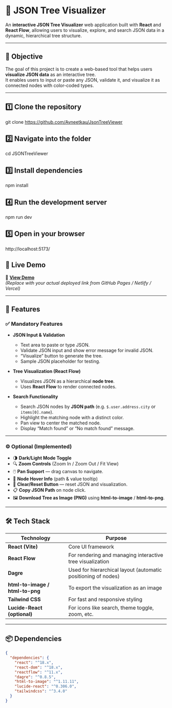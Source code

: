 # 🌳 JSON Tree Visualizer

An **interactive JSON Tree Visualizer** web application built with **React** and **React Flow**, allowing users to visualize, explore, and search JSON data in a dynamic, hierarchical tree structure.

---

## 🎯 Objective

The goal of this project is to create a web-based tool that helps users **visualize JSON data** as an interactive tree.  
It enables users to input or paste any JSON, validate it, and visualize it as connected nodes with color-coded types.

---
 ## 1️⃣ Clone the repository
git clone https://github.com/Avneetkau/JsonTreeViewer

## 2️⃣ Navigate into the folder
cd JSONTreeViewer

## 3️⃣ Install dependencies
npm install

## 4️⃣ Run the development server
npm run dev

## 5️⃣ Open in your browser
http://localhost:5173/

## 🚀 Live Demo

🔗 **[View Demo](https://json-tree-viewer-fipg.vercel.app/)**  
*(Replace with your actual deployed link from GitHub Pages / Netlify / Vercel)*

---

## 🧩 Features

### ✅ **Mandatory Features**
- **JSON Input & Validation**
  - Text area to paste or type JSON.
  - Validate JSON input and show error message for invalid JSON.
  - “Visualize” button to generate the tree.
  - Sample JSON placeholder for testing.

- **Tree Visualization (React Flow)**
  - Visualizes JSON as a hierarchical **node tree**.
  - Uses **React Flow** to render connected nodes.
 
 

- **Search Functionality**
  - Search JSON nodes by **JSON path** (e.g. `$.user.address.city` or `items[0].name`).
  - Highlight the matching node with a distinct color.
  - Pan view to center the matched node.
  - Display “Match found” or “No match found” message.

---

### ⚙️ **Optional (Implemented)**
- 🌗 **Dark/Light Mode Toggle**
- 🔍 **Zoom Controls** (Zoom In / Zoom Out / Fit View)
- 🖱️ **Pan Support** — drag canvas to navigate.
- 🧾 **Node Hover Info** (path & value tooltip)
- 🧹 **Clear/Reset Button** — reset JSON and visualization.
- 📋 **Copy JSON Path** on node click.
- 🖼️ **Download Tree as Image (PNG)** using **html-to-image** / **html-to-png**.

---

## 🛠️ Tech Stack

| Technology | Purpose |
|-------------|----------|
| **React (Vite)** | Core UI framework |
| **React Flow** | For rendering and managing interactive tree visualization |
| **Dagre** | Used for hierarchical layout (automatic positioning of nodes) |
| **html-to-image / html-to-png** | To export the visualization as an image |
| **Tailwind CSS** | For fast and responsive styling |
| **Lucide-React (optional)** | For icons like search, theme toggle, zoom, etc. |

---

## 📦 Dependencies

```json
{
  "dependencies": {
    "react": "^18.x",
    "react-dom": "^18.x",
    "reactflow": "^11.x",
    "dagre": "^0.8.5",
    "html-to-image": "^1.11.11",
    "lucide-react": "^0.306.0",
    "tailwindcss": "^3.4.0"
  }
}
